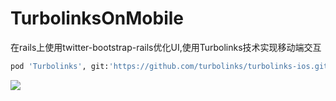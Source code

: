 # TurbolinksOnMobile

在rails上使用twitter-bootstrap-rails优化UI,使用Turbolinks技术实现移动端交互

```p
pod 'Turbolinks', git:'https://github.com/turbolinks/turbolinks-ios.git',branch:'swift-3.0'
```


![](https://ws3.sinaimg.cn/large/006tNc79ly1fjmmabz69yg30fe0rkx6p.gif)

